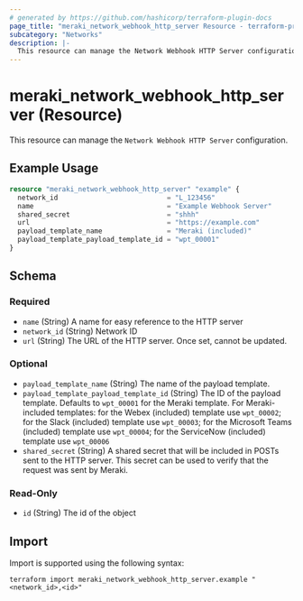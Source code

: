 ```yaml
---
# generated by https://github.com/hashicorp/terraform-plugin-docs
page_title: "meraki_network_webhook_http_server Resource - terraform-provider-meraki"
subcategory: "Networks"
description: |-
  This resource can manage the Network Webhook HTTP Server configuration.
---
```


# meraki_network_webhook_http_server (Resource)

This resource can manage the `Network Webhook HTTP Server` configuration.

## Example Usage

```terraform
resource "meraki_network_webhook_http_server" "example" {
  network_id                           = "L_123456"
  name                                 = "Example Webhook Server"
  shared_secret                        = "shhh"
  url                                  = "https://example.com"
  payload_template_name                = "Meraki (included)"
  payload_template_payload_template_id = "wpt_00001"
}
```

<!-- schema generated by tfplugindocs -->
## Schema

### Required

- `name` (String) A name for easy reference to the HTTP server
- `network_id` (String) Network ID
- `url` (String) The URL of the HTTP server. Once set, cannot be updated.

### Optional

- `payload_template_name` (String) The name of the payload template.
- `payload_template_payload_template_id` (String) The ID of the payload template. Defaults to `wpt_00001` for the Meraki template. For Meraki-included templates: for the Webex (included) template use `wpt_00002`; for the Slack (included) template use `wpt_00003`; for the Microsoft Teams (included) template use `wpt_00004`; for the ServiceNow (included) template use `wpt_00006`
- `shared_secret` (String) A shared secret that will be included in POSTs sent to the HTTP server. This secret can be used to verify that the request was sent by Meraki.

### Read-Only

- `id` (String) The id of the object

## Import

Import is supported using the following syntax:

```shell
terraform import meraki_network_webhook_http_server.example "<network_id>,<id>"
```
